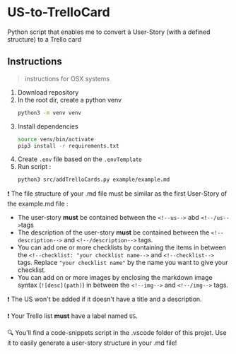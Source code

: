 # US-to-TrelloCard
Python script that enables me to convert à User-Story (with a defined structure) to a Trello card

## Instructions
> instructions for OSX systems

1. Download repository 
2. In the root dir, create a python venv 
    ```bash
    python3 -m venv venv
    ```
3. Install dependencies 
    ```bash
    source venv/bin/activate
    pip3 install -r requirements.txt
    ```
4. Create `.env` file based on the `.envTemplate`
5. Run script :
    ```bash
    python3 src/addTrelloCards.py example/example.md
    ```

❗️ The file structure of your .md file must be similar as the first User-Story of the example.md file : 

- The user-story **must** be contained between the `<!--us-->` abd `<!--/us-->`tags
- The description of the user-story **must** be contained between the `<!--description-->` and `<!--/description-->` tags.
- You can add one or more checklists by containing the items in between the  `<!--checklist: "your checklist name-->` and `<!--checklist-->` tags. Replace `"your checklist name"` by the name you want to give your checklist.
- You can add on or more images by enclosing the markdown image syntax (`![desc](path)`) in between the `<!--img-->` and `<!--/img-->` tags. 
  
❗️ The US won't be added if it doesn't have a title and a description.

❗️ Your Trello list **must** have a label named `US`.

🔍 You'll find a code-snippets script in the .vscode folder of this projet. Use it to easily generate a user-story structure in your .md file! 